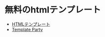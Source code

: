 # 無料のhtmlテンプレート
* [HTMLテンプレート](http://f-tpl.com/category/HTML%E3%83%86%E3%83%B3%E3%83%97%E3%83%AC%E3%83%BC%E3%83%88/)
* [Template Party](https://template-party.com/)
